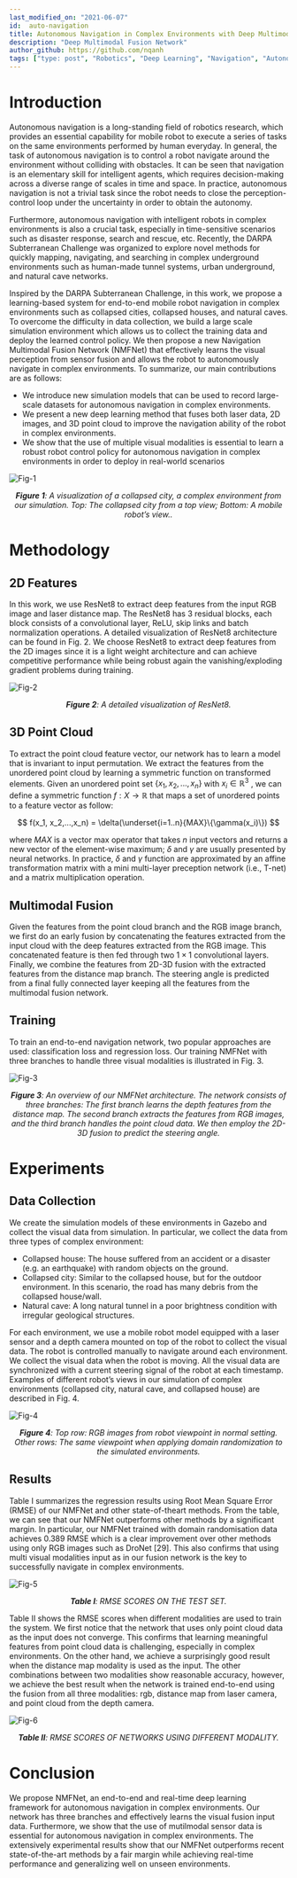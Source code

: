 ```yaml
---
last_modified_on: "2021-06-07"
id:  auto-navigation
title: Autonomous Navigation in Complex Environments with Deep Multimodal Fusion Network
description: "Deep Multimodal Fusion Network"
author_github: https://github.com/nqanh
tags: ["type: post", "Robotics", "Deep Learning", "Navigation", "Autonomous"]
---
```



# Introduction
Autonomous navigation is a long-standing field of robotics research, which provides an essential capability for mobile robot to execute a series of tasks on the same environments performed by human everyday. In general, the task of autonomous navigation is to control a robot navigate around the environment without colliding with obstacles. It can be seen that navigation is an elementary skill for intelligent agents, which requires decision-making across a diverse range of scales in time and space. In practice, autonomous navigation is not a trivial task since the robot needs to close the perception-control loop under the uncertainty in order to obtain the autonomy.

Furthermore, autonomous navigation with intelligent robots in complex environments is also a crucial task, especially in time-sensitive scenarios such as disaster response, search and rescue, etc. Recently, the DARPA Subterranean Challenge was organized to explore novel methods for quickly mapping, navigating, and searching in complex underground environments such as human-made tunnel systems, urban underground, and natural cave networks.

Inspired by the DARPA Subterranean Challenge, in this work, we propose a learning-based system for end-to-end mobile robot navigation in complex environments such as  collapsed cities, collapsed houses, and natural caves. To overcome the difficulty in data collection, we build a large scale simulation environment which allows us to collect the training data and deploy the learned control policy. We then propose a new Navigation Multimodal Fusion Network (NMFNet) that effectively learns the visual perception from sensor fusion and allows the robot to autonomously navigate in complex environments. To summarize, our main contributions are as follows:   
- We introduce new simulation models that can be used to record large-scale datasets for autonomous navigation in complex environments.
- We present a new deep learning method that fuses both laser data, 2D images, and 3D point cloud to improve the navigation ability of the robot in complex environments.
- We show that the use of multiple visual modalities is essential to learn a robust robot control policy for autonomous navigation in complex environments in order to deploy in real-world scenarios

![Fig-1](https://vision.aioz.io/thumbnail/3db33b2413fc4301b323/1024/fi1.png)
*<center>**Figure 1**: A visualization of a collapsed city, a complex environment from our simulation. Top: The collapsed city from a top view; Bottom: A mobile robot’s view..</center>*

# Methodology
## 2D Features
In this work, we use ResNet8 to extract deep features from the input RGB image and laser distance map. The ResNet8 has 3 residual blocks, each block consists of a convolutional layer, ReLU, skip links and batch normalization operations. A detailed visualization of ResNet8 architecture can be found in Fig. 2. We choose ResNet8 to extract deep features from the 2D images since it is a light weight architecture and can achieve competitive performance while being robust again the vanishing/exploding gradient problems during training.

![Fig-2](https://vision.aioz.io/thumbnail/395c171b0e2b420383e4/1024/fig2.png)
*<center>**Figure 2**: A detailed visualization of ResNet8.</center>*

## 3D Point Cloud
To extract the point cloud feature vector, our network has to learn a model that is invariant to input permutation. We extract the features from the unordered point cloud by learning a symmetric function on transformed elements. Given an unordered point set $\{x_1, x_2,..., x_n\}$ with $x_i \in \mathbb{R}^3$ , we can define a symmetric function $f : X \rightarrow \mathbb{R}$ that maps a set of unordered points to a feature vector as follow:

$$
f(x_1, x_2,...,x_n) = \delta(\underset{i=1..n}{MAX}\{\gamma(x_i)\})
$$

where $MAX$ is a vector max operator that takes $n$ input vectors and returns a new vector of the element-wise maximum; $\delta$ and $\gamma$ are usually presented by neural networks. In practice, $\delta$ and $\gamma$ function are approximated by an affine transformation matrix with a mini multi-layer preception network (i.e., T-net) and a matrix multiplication operation.

## Multimodal Fusion
Given the features from the point cloud branch and the RGB image branch, we first do an early fusion by concatenating the features extracted from the input cloud with the deep features extracted from the RGB image. This concatenated feature is then fed through two $1 × 1$ convolutional layers. Finally, we combine the features from 2D-3D fusion with the extracted features from the distance map branch. The steering angle is predicted from a final fully connected layer keeping all the features from the multimodal fusion network.

## Training
To train an end-to-end navigation network, two popular approaches are used: classification loss and regression loss. Our training NMFNet with three branches to handle three visual modalities is illustrated in Fig. 3.

![Fig-3](https://vision.aioz.io/thumbnail/8520941d0e7342e08322/1024/fig3.png)
*<center>**Figure 3**: An overview of our NMFNet architecture. The network consists of three branches: The first branch learns the depth features from the distance map. The second branch extracts the features from RGB images, and the third branch handles the point cloud data. We then employ the 2D-3D fusion to
predict the steering angle.</center>*

# Experiments
## Data Collection
We create the simulation models of these environments in Gazebo and collect the visual data from simulation. In particular, we
collect the data from three types of complex environment:
- Collapsed house: The house suffered from an accident or a disaster (e.g. an earthquake) with random objects on the ground.
- Collapsed city: Similar to the collapsed house, but for the outdoor environment. In this scenario, the road has many debris from the collapsed house/wall.
- Natural cave: A long natural tunnel in a poor brightness condition with irregular geological structures.

For each environment, we use a mobile robot model equipped with a laser sensor and a depth camera mounted on top of the robot to collect the visual data. The robot is controlled manually to navigate around each environment. We collect the visual data when the robot is moving. All the visual data are synchronized with a current steering signal of the robot at each timestamp. Examples of different robot’s views in our simulation of complex environments (collapsed city, natural cave, and collapsed house) are described in Fig. 4.

![Fig-4](https://vision.aioz.io/thumbnail/b58dd1f6561847a99dcb/1024/fig4.png)
*<center>**Figure 4**: Top row: RGB images from robot viewpoint in normal setting. Other rows: The same viewpoint when applying domain randomization to the simulated environments.</center>*

## Results
Table I summarizes the regression results using Root Mean Square Error (RMSE) of our NMFNet and other state-of-theart methods. From the table, we can see that our NMFNet outperforms other methods by a significant margin. In particular, our NMFNet trained with domain randomisation data achieves 0.389 RMSE which is a clear improvement over other methods using only RGB images such as DroNet [29]. This also confirms that using multi visual modalities input as in our fusion network is the key to successfully navigate in complex environments.

![Fig-5](https://vision.aioz.io/thumbnail/e1e5acf24e984880bb14/1024/fig5.png)
*<center>**Table I**: RMSE SCORES ON THE TEST SET.</center>*

Table II shows the RMSE scores when different modalities are used to train the system. We first notice that the network that uses only point cloud data as the input does not converge. This confirms that learning meaningful features from point cloud data is challenging, especially in complex environments. On the other hand, we achieve a surprisingly good result when the distance map modality is used as the input. The other combinations between two modalities show reasonable accuracy, however, we achieve the best result when the network is trained end-to-end using the fusion from all three modalities: rgb, distance map from laser camera, and point cloud from the depth camera.

![Fig-6](https://vision.aioz.io/thumbnail/3e396b2cbd11475f9f85/1024/fig6.png)
*<center>**Table II**: RMSE SCORES OF NETWORKS USING DIFFERENT MODALITY.</center>*

# Conclusion
We propose NMFNet, an end-to-end and real-time deep learning framework for autonomous navigation in complex environments. Our network has three branches and effectively learns the visual fusion input data. Furthermore, we show that the use of mutilmodal sensor data is essential for autonomous navigation in complex environments. The extensively experimental results show that our NMFNet outperforms recent state-of-the-art methods by a fair margin while achieving real-time performance and generalizing well on unseen environments.
